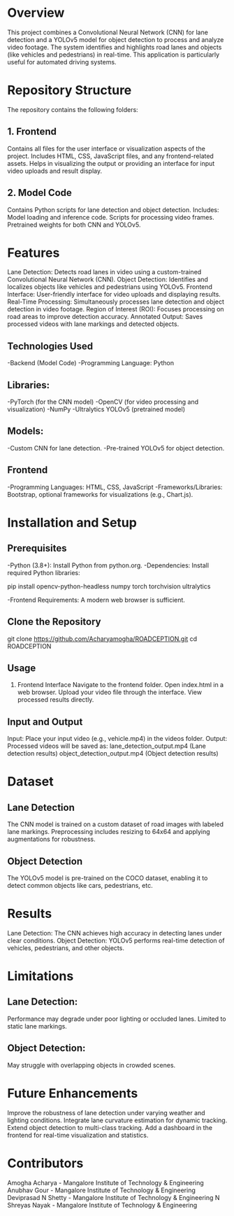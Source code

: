 # Overview
This project combines a Convolutional Neural Network (CNN) for lane detection and a YOLOv5 model for object detection to process and analyze video footage. The system identifies and highlights road lanes and objects (like vehicles and pedestrians) in real-time. This application is particularly useful for automated driving systems.

# Repository Structure
The repository contains the following folders:

## 1. Frontend
Contains all files for the user interface or visualization aspects of the project.
Includes HTML, CSS, JavaScript files, and any frontend-related assets.
Helps in visualizing the output or providing an interface for input video uploads and result display.
## 2. Model Code
Contains Python scripts for lane detection and object detection.
Includes:
  Model loading and inference code.
  Scripts for processing video frames.
  Pretrained weights for both CNN and YOLOv5.

# Features
Lane Detection: Detects road lanes in video using a custom-trained Convolutional Neural Network (CNN).
Object Detection: Identifies and localizes objects like vehicles and pedestrians using YOLOv5.
Frontend Interface: User-friendly interface for video uploads and displaying results.
Real-Time Processing: Simultaneously processes lane detection and object detection in video footage.
Region of Interest (ROI): Focuses processing on road areas to improve detection accuracy.
Annotated Output: Saves processed videos with lane markings and detected objects.

## Technologies Used
-Backend (Model Code)
-Programming Language: Python
## Libraries:
-PyTorch (for the CNN model)
-OpenCV (for video processing and visualization)
-NumPy
-Ultralytics YOLOv5 (pretrained model)
## Models:
-Custom CNN for lane detection.
-Pre-trained YOLOv5 for object detection.
## Frontend
-Programming Languages: HTML, CSS, JavaScript
-Frameworks/Libraries: Bootstrap, optional frameworks for visualizations (e.g., Chart.js).

# Installation and Setup
## Prerequisites
-Python (3.8+): Install Python from python.org.
-Dependencies: Install required Python libraries:

pip install opencv-python-headless numpy torch torchvision ultralytics

-Frontend Requirements: A modern web browser is sufficient.

## Clone the Repository

git clone https://github.com/Acharyamogha/ROADCEPTION.git
cd ROADCEPTION

## Usage
1. Frontend Interface
Navigate to the frontend folder.
Open index.html in a web browser.
Upload your video file through the interface.
View processed results directly.

## Input and Output
Input: Place your input video (e.g., vehicle.mp4) in the videos folder.
Output: Processed videos will be saved as:
lane_detection_output.mp4 (Lane detection results)
object_detection_output.mp4 (Object detection results)

# Dataset
## Lane Detection
The CNN model is trained on a custom dataset of road images with labeled lane markings.
Preprocessing includes resizing to 64x64 and applying augmentations for robustness.

## Object Detection
The YOLOv5 model is pre-trained on the COCO dataset, enabling it to detect common objects like cars, pedestrians, etc.

# Results
Lane Detection: The CNN achieves high accuracy in detecting lanes under clear conditions.
Object Detection: YOLOv5 performs real-time detection of vehicles, pedestrians, and other objects.

# Limitations
## Lane Detection:
Performance may degrade under poor lighting or occluded lanes.
Limited to static lane markings.

## Object Detection:
May struggle with overlapping objects in crowded scenes.

# Future Enhancements
Improve the robustness of lane detection under varying weather and lighting conditions.
Integrate lane curvature estimation for dynamic tracking.
Extend object detection to multi-class tracking.
Add a dashboard in the frontend for real-time visualization and statistics.

# Contributors
Amogha Acharya - Mangalore Institute of Technology & Engineering
Anubhav Gour - Mangalore Institute of Technology & Engineering
Deviprasad N Shetty - Mangalore Institute of Technology & Engineering
N Shreyas Nayak - Mangalore Institute of Technology & Engineering
